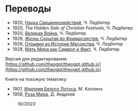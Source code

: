 # Переводы

- 1920, [Наука Священнодействий](science-of-sacraments/index.md), Ч. Ледбитер
- 1920, _The Hidden Side of Christian Festivals_, Ч. Ледбитер
- 1920, [Великая Война](the-great-war/index.md), Ч. Ледбитер
- 1926, [Жизнь Скрытая во Фримасонстве](hidden-life-in-freemasonry/index.md), Ч. Ледбитер
- 1926, [Отрывки из Истории Масонства](glimpses-of-masonic-history/index.md), Ч. Ледбитер
- 1928, [Мать Мира как Символ и Факт](world-mother/index.md), Ч. Ледбитер

Версия для редактирования: [https://github.com/theogpt/theogpt.github.io](https://github.com/theogpt/theogpt.github.io)

Книги на похожую тематику:

- 1907, [Идиллия Белого Лотоса](idyll-of-white-lotus/index.md), М. Коллинз
- 1958, [Роза Мира](http://rozamira.org/rm/htm), Д. Андреев

> _**10/2023**_
